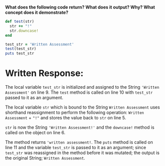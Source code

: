 **What does the following code return? What does it output? Why? What concept does it demonstrate?**

```ruby
def test(str)
  str += "!"
  str.downcase!
end

test_str = 'Written Assessment'
test(test_str)
puts test_str
```

# Written Response:

The local variable `test_str` is initialized and assigned to the String `'Written Assessment'` on line 9. The `test` method is called on line 10 with `test_str` passed to it as an argument.

The local variable `str` which is bound to the String `Written Assessment` uses shorthand reassignment to perform the following operation: `Written Assessment` + `"!"` and stores the value back to `str` on line 5.

`str` is now the String `'Written Assessment!'` and the `downcase!` method is called on the object on line 6.

The method returns `'written assessment!`. The `puts` method is called on line 11 and the variable `test_str` is passed to it as an argument; since `test_str` was reassigned in the method before it was mutated; the output is the original String; `Written Assessment`.

